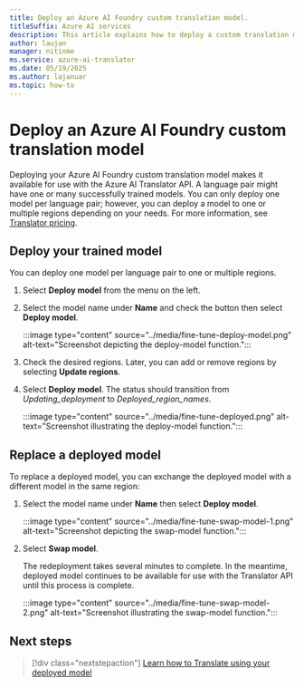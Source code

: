 ```yaml
---
title: Deploy an Azure AI Foundry custom translation model.
titleSuffix: Azure AI services
description: This article explains how to deploy a custom translation model.
author: laujan
manager: nitinme
ms.service: azure-ai-translator
ms.date: 05/19/2025
ms.author: lajanuar
ms.topic: how-to
---
```


# Deploy an Azure AI Foundry custom translation model

Deploying your Azure AI Foundry custom translation model makes it available for use with the Azure AI Translator API. A language pair might have one or many successfully trained models. You can only deploy one model per language pair; however, you can deploy  a model to one or multiple regions depending on your needs. For more information, see [Translator pricing](https://azure.microsoft.com/pricing/details/cognitive-services/translator/#pricing).

## Deploy your trained model

You can deploy one model per language pair to one or multiple regions.

1. Select **Deploy model** from the menu on the left.

1. Select the model name under **Name** and check the button then select **Deploy model**.

   :::image type="content" source="../media/fine-tune-deploy-model.png" alt-text="Screenshot depicting the deploy-model function.":::

1. Check the desired regions. Later, you can add or remove regions by selecting **Update regions**.

1. Select **Deploy model**. The status should transition from _Updating_deployment_ to _Deployed_region_names_.

   :::image type="content" source="../media/fine-tune-deployed.png" alt-text="Screenshot illustrating the deploy-model function.":::

## Replace a deployed model

To replace a deployed model, you can exchange the deployed model with a different model in the same region:

1. Select the model name under **Name** then select **Deploy model**.

   :::image type="content" source="../media/fine-tune-swap-model-1.png" alt-text="Screenshot depicting the swap-model function.":::

1. Select **Swap model**.

   The redeployment takes several minutes to complete. In the meantime, deployed model continues to be available for use with the Translator API until this process is complete.

   :::image type="content" source="../media/fine-tune-swap-model-2.png" alt-text="Screenshot illustrating the swap-model function.":::

## Next steps

> [!div class="nextstepaction"]
> [Learn how to Translate using your deployed model](translate-with-model.md)